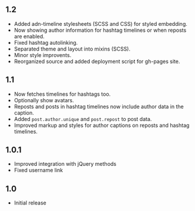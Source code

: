 ## 1.2

- Added adn-timeline stylesheets (SCSS and CSS) for styled embedding.
- Now showing author information for hashtag timelines or when reposts are enabled.
- Fixed hashtag autolinking.
- Separated theme and layout into mixins (SCSS).
- Minor style improvents.
- Reorganized source and added deployment script for gh-pages site.

## 1.1

- Now fetches timelines for hashtags too.
- Optionally show avatars.
- Reposts and posts in hashtag timelines now include author data in the caption.
- Added `post.author.unique` and `post.repost` to post data.
- Improved markup and styles for author captions on reposts and hashtag timelines.

## 1.0.1

- Improved integration with jQuery methods
- Fixed username link

## 1.0
- Initial release
